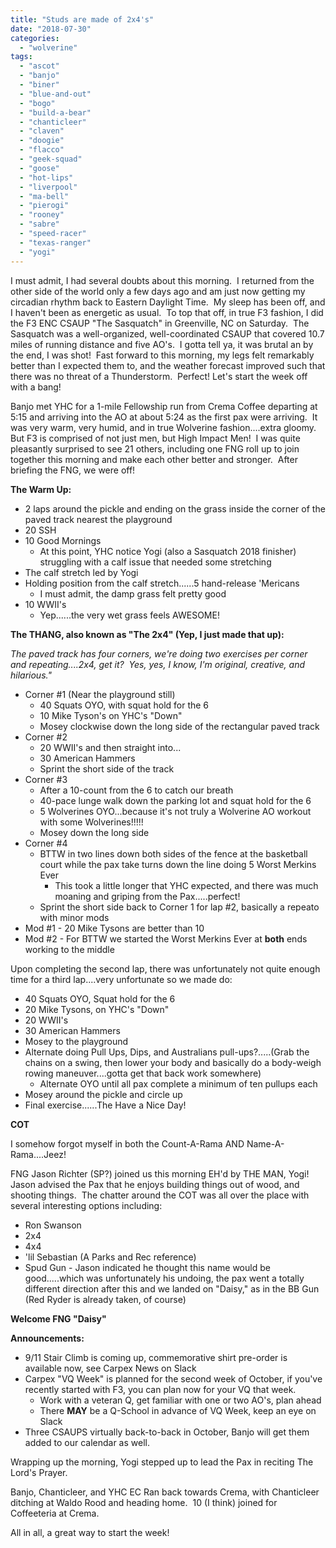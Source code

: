 ```yaml
---
title: "Studs are made of 2x4's"
date: "2018-07-30"
categories: 
  - "wolverine"
tags: 
  - "ascot"
  - "banjo"
  - "biner"
  - "blue-and-out"
  - "bogo"
  - "build-a-bear"
  - "chanticleer"
  - "claven"
  - "doogie"
  - "flacco"
  - "geek-squad"
  - "goose"
  - "hot-lips"
  - "liverpool"
  - "ma-bell"
  - "pierogi"
  - "rooney"
  - "sabre"
  - "speed-racer"
  - "texas-ranger"
  - "yogi"
---
```


I must admit, I had several doubts about this morning.  I returned from the other side of the world only a few days ago and am just now getting my circadian rhythm back to Eastern Daylight Time.  My sleep has been off, and I haven't been as energetic as usual.  To top that off, in true F3 fashion, I did the F3 ENC CSAUP "The Sasquatch" in Greenville, NC on Saturday.  The Sasquatch was a well-organized, well-coordinated CSAUP that covered 10.7 miles of running distance and five AO's.  I gotta tell ya, it was brutal an by the end, I was shot!  Fast forward to this morning, my legs felt remarkably better than I expected them to, and the weather forecast improved such that there was no threat of a Thunderstorm.  Perfect! Let's start the week off with a bang!

Banjo met YHC for a 1-mile Fellowship run from Crema Coffee departing at 5:15 and arriving into the AO at about 5:24 as the first pax were arriving.  It was very warm, very humid, and in true Wolverine fashion....extra gloomy.  But F3 is comprised of not just men, but High Impact Men!  I was quite pleasantly surprised to see 21 others, including one FNG roll up to join together this morning and make each other better and stronger.  After briefing the FNG, we were off!

**The Warm Up:**

- 2 laps around the pickle and ending on the grass inside the corner of the paved track nearest the playground
- 20 SSH
- 10 Good Mornings
    - At this point, YHC notice Yogi (also a Sasquatch 2018 finisher) struggling with a calf issue that needed some stretching
- The calf stretch led by Yogi
- Holding position from the calf stretch......5 hand-release 'Mericans
    - I must admit, the damp grass felt pretty good
- 10 WWII's
    - Yep......the very wet grass feels AWESOME!

**The THANG, also known as "The 2x4" (Yep, I just made that up):**

_The paved track has four corners, we're doing two exercises per corner and repeating....2x4, get it?  Yes, yes, I know, I'm original, creative, and hilarious."_

- Corner #1 (Near the playground still)
    - 40 Squats OYO, with squat hold for the 6
    - 10 Mike Tyson's on YHC's "Down"
    - Mosey clockwise down the long side of the rectangular paved track
- Corner #2
    - 20 WWII's and then straight into...
    - 30 American Hammers
    - Sprint the short side of the track
- Corner #3
    - After a 10-count from the 6 to catch our breath
    - 40-pace lunge walk down the parking lot and squat hold for the 6
    - 5 Wolverines OYO...because it's not truly a Wolverine AO workout with some Wolverines!!!!!
    - Mosey down the long side
- Corner #4
    - BTTW in two lines down both sides of the fence at the basketball court while the pax take turns down the line doing 5 Worst Merkins Ever
        - This took a little longer that YHC expected, and there was much moaning and griping from the Pax.....perfect!
    - Sprint the short side back to Corner 1 for lap #2, basically a repeato with minor mods
- Mod #1 - 20 Mike Tysons are better than 10
- Mod #2 - For BTTW we started the Worst Merkins Ever at **both** ends working to the middle

Upon completing the second lap, there was unfortunately not quite enough time for a third lap....very unfortunate so we made do:

- 40 Squats OYO, Squat hold for the 6
- 20 Mike Tysons, on YHC's "Down"
- 20 WWII's
- 30 American Hammers
- Mosey to the playground
- Alternate doing Pull Ups, Dips, and Australians pull-ups?.....(Grab the chains on a swing, then lower your body and basically do a body-weigh rowing maneuver....gotta get that back work somewhere)
    - Alternate OYO until all pax complete a minimum of ten pullups each
- Mosey around the pickle and circle up
- Final exercise......The Have a Nice Day!

**COT**

I somehow forgot myself in both the Count-A-Rama AND Name-A-Rama....Jeez!

FNG Jason Richter (SP?) joined us this morning EH'd by THE MAN, Yogi!  Jason advised the Pax that he enjoys building things out of wood, and shooting things.  The chatter around the COT was all over the place with several interesting options including:

- Ron Swanson
- 2x4
- 4x4
- 'lil Sebastian (A Parks and Rec reference)
- Spud Gun - Jason indicated he thought this name would be good.....which was unfortunately his undoing, the pax went a totally different direction after this and we landed on "Daisy," as in the BB Gun (Red Ryder is already taken, of course)

**Welcome FNG "Daisy"**

**Announcements:**

- 9/11 Stair Climb is coming up, commemorative shirt pre-order is available now, see Carpex News on Slack
- Carpex "VQ Week" is planned for the second week of October, if you've recently started with F3, you can plan now for your VQ that week.
    - Work with a veteran Q, get familiar with one or two AO's, plan ahead
    - There **MAY** be a Q-School in advance of VQ Week, keep an eye on Slack
- Three CSAUPS virtually back-to-back in October, Banjo will get them added to our calendar as well.

Wrapping up the morning, Yogi stepped up to lead the Pax in reciting The Lord's Prayer.

Banjo, Chanticleer, and YHC EC Ran back towards Crema, with Chanticleer ditching at Waldo Rood and heading home.  10 (I think) joined for Coffeeteria at Crema.

All in all, a great way to start the week!
